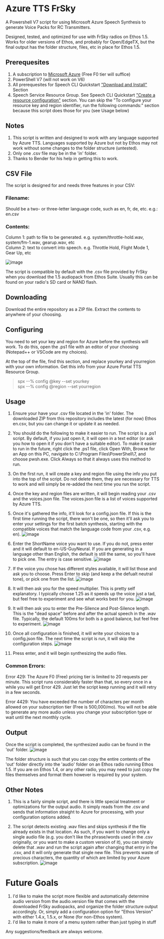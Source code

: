 # Azure TTS FrSky
A Powershell V7 script for using Microsoft Azure Speech Synthesis to generate Voice Packs for RC Transmitters.  

Designed, tested, and optimized for use with FrSky radios on Ethos 1.5.  Works for older versions of Ethos, and probably for Open/EdgeTX, but the final output has the folder structure, files, etc in place for Ethos 1.5.

## Prerequesites
1. A subscription to [Microsoft Azure](https://azure.microsoft.com/en-us/products/ai-services/text-to-speech) (Free F0 tier will suffice)<br>
2. PowerShell V7 (will not work on V6)
3. All prerequesites for Speech CLI Quickstart ["Download and Install"](https://learn.microsoft.com/en-us/azure/ai-services/speech-service/spx-basics?tabs=windowsinstall%2Cterminal#download-and-install) Section<br>
4. Speech Service Resource Group.  See Speech CLI Quickstart ["Create a resource configuration"](https://learn.microsoft.com/en-us/azure/ai-services/speech-service/spx-basics?tabs=windowsinstall%2Cterminal#create-a-resource-configuration) section.  You can skip the "To configure your resource key and region identifier, run the following commands:" section because this script does those for you (see Usage below)

## Notes
1. This script is written and designed to work with any language supported by Azure TTS.  Languages supported by Azure but not by Ethos may not work without some changes to the folder structure (untested).
2. Only one .csv file may be in the 'in' folder.
3. Thanks to Bender for his help in getting this to work.

## CSV File
The script is designed for and needs three features in your CSV:<br>
### Filename:<br> 
Should be a two- or three-letter language code, such as en, fr, de, etc.  e.g.: en.csv<br> 

### Contents:<br>
Column 1: path to file to be generated.  e.g. system/throttle-hold.wav, system/fm-1.wav, gearup.wav, etc<br>
Column 2: text to convert into speech.  e.g. Throttle Hold, Flight Mode 1, Gear Up, etc<br>

![image](https://github.com/BladeScraper-Designs/Azure-TTS-FrSky/assets/40482965/95307dfe-c260-4ee8-93ea-831cf03f19fb)

The script is compatible by default with the .csv file provided by FrSky when you download the 1.5 audiopack from Ethos Suite.  Usually this can be found on your radio's SD card or NAND flash.<br>

## Downloading
Download the entire repository as a ZIP file.  Extract the contents to anywhere of your choosing.

## Configuring
You need to set your key and region for Azure before the synthesis will work.  To do this, open the .ps1 file with an editor of your choosing (Notepad++ or VSCode are my choices).  

At the top of the file, find this section, and replace yourkey and yourregion with your own information.  Get this info from your Azure Portal TTS Resource Group.

>spx --% config @key --set yourkey<br>
>spx --% config @region --set yourregion<br>

## Usage
1. Ensure your have your .csv file located in the 'in' folder.  The downloaded ZIP from this repository includes the latest (for now) Ethos en.csv, but you can change it or update it as needed.

2. You should do the following to make it easier to run.  The script is a .ps1 script.  By default, if you just open it, it will open in a text editor (or ask you how to open it if you don't have a suitable editor).  To make it easier to run in the future, right click the .ps1 file, click Open With, Browse for an App on this PC, navigate to C:\Program Files\PowerShell\7, and choose pwsh.exe.  Click Always so that it always uses this method to run.

3. On the first run, it will create a key and region file using the info you put into the top of the script.  Do not delete them, they are necessary for TTS to work and will simply be re-added the next time you run the script.

4. Once the key and region files are written, it will begin reading your .csv and the voices.json file. The voices.json file is a list of voices supported by Azure TTS.  

5. Once it's gathered the info, it'll look for a config.json file.  If this is the first time running the script, there won't be one, so then it'll ask you to enter your settings for the first batch synthesis, starting with the compatible voices that match the language code from your .csv, e.g. en).
![image](https://github.com/BladeScraper-Designs/Azure-TTS-FrSky/assets/40482965/988f63f9-4b4c-4ae3-b074-b234d197b615)

6. Enter the ShortName voice you want to use.  If you do not, press enter and it will default to en-US-GuyNeural.  If you are generating in a language other than English, the default is still the same, so you'll have to pick one.  The entry is case sensitive.
![image](https://github.com/BladeScraper-Designs/Azure-TTS-FrSky/assets/40482965/b70136b0-51df-491c-ac21-6d0fb3469d2a)

7. If the voice you chose has different styles available, it will list those and ask you to choose.  Press Enter to skip (and keep a the defualt neutral tone), or pick one from the list.
![image](https://github.com/BladeScraper-Designs/Azure-TTS-FrSky/assets/40482965/d610bcae-2488-465e-8f4b-04424e9cefae)

8. It will then ask you for the speed multiplier.  This is pretty self explanatory.  I typically choose 1.25 as it speeds up the voice just a tad, but feel free to experiment and see what works best for you.
![image](https://github.com/BladeScraper-Designs/Azure-TTS-FrSky/assets/40482965/c1dce821-baff-4952-a2a1-fd92bb4edab4)

9. It will then ask you to enter the Pre-Silence and Post-Silence length.  This is the "dead space" before and after the actual speech in the .wav file.  Typically, the default 100ms for both is a good balance, but feel free to experiment.
![image](https://github.com/BladeScraper-Designs/Azure-TTS-FrSky/assets/40482965/fda7d0bc-2136-4d7f-8e09-57dee95f9a74)

10. Once all configuration is finished, it will write your choices to a config.json file.  The next time the script is run, it will skip the configuration steps.
![image](https://github.com/BladeScraper-Designs/Azure-TTS-FrSky/assets/40482965/d0d786b7-7853-4c9e-9913-648e9ab10568)

11. Press enter, and it will begin synthesizing the audio files.

### Common Errors:
Error 429: The Azure F0 (Free) pricing tier is limited to 20 requests per minute.  This script runs considerably faster than that, so every once in a while you will get Error 429.  Just let the script keep running and it will retry in a few seconds.

Error 4429: You have exceeded the number of characters per month allowed on your subscription tier (Free is 500,000/mo).  You will not be able to generate any more audio unless you change your subscription type or wait until the next monthly cycle.  

## Output
Once the script is completed, the synthesized audio can be found in the 'out' folder.
![image](https://github.com/BladeScraper-Designs/Azure-TTS-FrSky/assets/40482965/902e36b9-a75f-4fa2-8778-78c76c8ebe7c)

The folder structure is such that you can copy the entire contents of the 'out' folder directly into the 'audio' folder on an Ethos radio running Ethos 1.5.  If you are on Ethos 1.4, or any other radio, you may need to just copy the files themselves and format them however is required by your system.

## Other Notes
1. This is a fairly simple script, and there is little special treatment or optimizations for the output audio.  It simply reads from the .csv and sends that information straight to Azure for processing, with your configuration options added.
   
2. The script detects existing .wav files and skips synthesis if the file already exists in that location.  As such, if you want to change only a single audio file (e.g. you don't like the phrase/words used in the .csv originally, or you want to make a custom version of it), you can simply delete that .wav and run the script again after changing that entry in the .csv, and it will only generate that single new file.  This prevents waste of precious characters, the quantity of which are limited by your Azure subscription.
![image](https://github.com/BladeScraper-Designs/Azure-TTS-FrSky/assets/40482965/1201e443-1fd5-49aa-b103-d07ba317ab99)


# Future Goals
1. I'd like to make the script more flexible and automatically determine audio version from the audio.version file that comes with the downloaded FrSky audiopacks, and organize the folder structure output accordingly.  Or, simply add a configuration option for "Ethos Version" with either 1.4.x, 1.5.x, or None (for non-Ethos system).
2. I'd like to make it more of a menu system rather than just typing in stuff

Any suggestions/feedback are always welcome.




